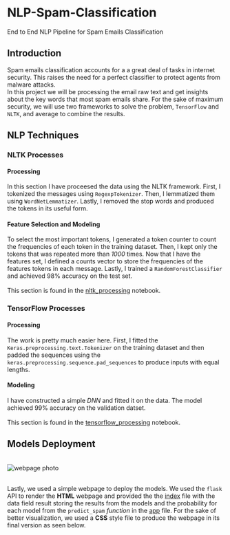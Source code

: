 # NLP-Spam-Classification
End to End NLP Pipeline for Spam Emails Classification

## Introduction
Spam emails classification accounts for a a great deal of tasks in internet security. This raises the need for a perfect classifier to protect agents from malware attacks.<br>In this project we will be processing the email raw text and get insights about the key words that most spam emails share. For the sake of maximum security, we will use two frameworks to solve the problem, `TensorFlow` and `NLTK`, and average to combine the results.

## NLP Techniques

### NLTK Processes
#### Processing
In this section I have proceesed the data using the NLTK framework. First, I tokenized the messages using `RegexpTokenizer`. Then, I lemmatized them using `WordNetLemmatizer`. Lastly, I removed the stop words and produced the tokens in its useful form.
#### Feature Selection and Modeling
To select the most important tokens, I generated a token counter to count the frequencies of each token in the training dataset. Then, I kept only the tokens that was repeated more than *1000* times. Now that I have the features set, I defined a counts vector to store the frequencies of the features tokens in each message. Lastly, I trained a `RandomForestClassifier` and achieved 98% accuracy on the test set.<br><br>
This section is found in the [nltk_processing](https://github.com/E-Hossam96/NLP-Spam-Classification/blob/main/nltk_processing.ipynb) notebook.

### TensorFlow Processes
#### Processing
The work is pretty much easier here. First, I fitted the `Keras.preprocessing.text.Tokenizer` on the training dataset and then padded the sequences using the `keras.preprocessing.sequence.pad_sequences` to produce inputs with equal lengths.
#### Modeling
I have constructed a simple *DNN* and fitted it on the data. The model achieved 99% accuracy on the validation datset.<br><br>
This section is found in the [tensorflow_processing](https://github.com/E-Hossam96/NLP-Spam-Classification/blob/main/tensorflow_processing.ipynb) notebook.

## Models Deployment

<br>
<img align="center" alt="webpage photo" src="https://user-images.githubusercontent.com/72099185/169238770-49232074-7b25-4a22-ad44-31104b8edd81.png" />
<br><br>

Lastly, we used a simple webpage to deploy the models. We used the `flask` API to render the **HTML** webpage and provided the the [index](https://github.com/E-Hossam96/NLP-Spam-Classification/blob/main/templates/index.html) file with the data field result storing the results from the models and the probability for each model from the `predict_spam` *function* in the [app](https://github.com/E-Hossam96/NLP-Spam-Classification/blob/main/app.py) file. For the sake of better visualization, we used a **CSS** style file to produce the webpage in its final version as seen below.
